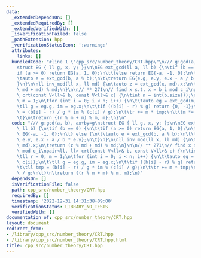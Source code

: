 ```yaml
---
data:
  _extendedDependsOn: []
  _extendedRequiredBy: []
  _extendedVerifiedWith: []
  _isVerificationFailed: false
  _pathExtension: hpp
  _verificationStatusIcon: ':warning:'
  attributes:
    links: []
  bundledCode: "#line 1 \"cpp_src/number_theory/CRT.hpp\"\n/// g:gcd(a, b), ax+by=g\n\
    struct EG { ll g, x, y; };\n\nEG ext_gcd(ll a, ll b) {\n\tif (b == 0) {\n\t\t\
    if (a >= 0) return EG{a, 1, 0};\n\t\telse return EG{-a, -1, 0};\n\t} else {\n\t\
    \tauto e = ext_gcd(b, a % b);\n\t\treturn EG{e.g, e.y, e.x - a / b * e.y};\n\t\
    }\n}\n\nll inv_mod(ll x, ll md) {\n\tauto z = ext_gcd(x, md).x;\n\treturn (z %\
    \ md + md) % md;\n}\n\n// ** 271\n// find x s.t. x = b_i mod c_i\npair<ll, ll>\
    \ crt(const V<ll>& b, const V<ll>& c) {\n\tint n = int(b.size());\n\tll r = 0,\
    \ m = 1;\n\tfor (int i = 0; i < n; i++) {\n\t\tauto eg = ext_gcd(m, c[i]);\n\t\
    \tll g = eg.g, im = eg.x;\n\t\tif ((b[i] - r) % g) return {0, -1};\n\t\tll tmp\
    \ = (b[i] - r) / g * im % (c[i] / g);\n\t\tr += m * tmp;\n\t\tm *= c[i] / g;\n\
    \t}\n\treturn {(r % m + m) % m, m};\n}\n"
  code: "/// g:gcd(a, b), ax+by=g\nstruct EG { ll g, x, y; };\n\nEG ext_gcd(ll a,\
    \ ll b) {\n\tif (b == 0) {\n\t\tif (a >= 0) return EG{a, 1, 0};\n\t\telse return\
    \ EG{-a, -1, 0};\n\t} else {\n\t\tauto e = ext_gcd(b, a % b);\n\t\treturn EG{e.g,\
    \ e.y, e.x - a / b * e.y};\n\t}\n}\n\nll inv_mod(ll x, ll md) {\n\tauto z = ext_gcd(x,\
    \ md).x;\n\treturn (z % md + md) % md;\n}\n\n// ** 271\n// find x s.t. x = b_i\
    \ mod c_i\npair<ll, ll> crt(const V<ll>& b, const V<ll>& c) {\n\tint n = int(b.size());\n\
    \tll r = 0, m = 1;\n\tfor (int i = 0; i < n; i++) {\n\t\tauto eg = ext_gcd(m,\
    \ c[i]);\n\t\tll g = eg.g, im = eg.x;\n\t\tif ((b[i] - r) % g) return {0, -1};\n\
    \t\tll tmp = (b[i] - r) / g * im % (c[i] / g);\n\t\tr += m * tmp;\n\t\tm *= c[i]\
    \ / g;\n\t}\n\treturn {(r % m + m) % m, m};\n}"
  dependsOn: []
  isVerificationFile: false
  path: cpp_src/number_theory/CRT.hpp
  requiredBy: []
  timestamp: '2022-12-31 14:31:38+09:00'
  verificationStatus: LIBRARY_NO_TESTS
  verifiedWith: []
documentation_of: cpp_src/number_theory/CRT.hpp
layout: document
redirect_from:
- /library/cpp_src/number_theory/CRT.hpp
- /library/cpp_src/number_theory/CRT.hpp.html
title: cpp_src/number_theory/CRT.hpp
---
```

